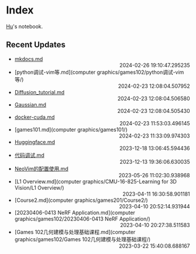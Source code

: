 
# Index

[Hu](https://zhuhu00.top/)'s notebook.

## Recent Updates
- [mkdocs.md](mkdocs/) <div style="text-align: right">2024-02-26 19:10:47.295235</div>
- [python调试-vim等.md](computer graphics/games102/python调试-vim等/) <div style="text-align: right">2024-02-23 12:08:04.507952</div>
- [Diffusion_tutorial.md](Diffusion_tutorial/) <div style="text-align: right">2024-02-23 12:08:04.506580</div>
- [Gaussian.md](Gaussian/) <div style="text-align: right">2024-02-23 12:08:04.505430</div>
- [docker-cuda.md](docker/docker-cuda/) <div style="text-align: right">2024-02-23 11:53:03.496145</div>
- [games101.md](computer graphics/games101/) <div style="text-align: right">2024-02-23 11:33:09.974303</div>
- [Huggingface.md](Huggingface/) <div style="text-align: right">2023-12-18 13:06:45.594436</div>
- [代码调试.md](代码调试/) <div style="text-align: right">2023-12-13 19:36:06.630035</div>
- [NeoVim的配置使用.md](NeoVim的配置使用/) <div style="text-align: right">2023-05-26 11:02:30.938968</div>
- [L1 Overview.md](computer graphics/CMU-16-825-Learning for 3D Vision/L1 Overview/) <div style="text-align: right">2023-04-11 16:30:58.901181</div>
- [Course2.md](computer graphics/games201/Course2/) <div style="text-align: right">2023-04-10 20:52:14.931944</div>
- [20230406-0413 NeRF Application.md](computer graphics/games102/20230406-0413 NeRF Application/) <div style="text-align: right">2023-04-10 20:27:38.511583</div>
- [Games 102几何建模与处理基础课程.md](computer graphics/games102/Games 102几何建模与处理基础课程/) <div style="text-align: right">2023-03-22 15:40:08.688167</div>
